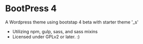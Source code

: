 BootPress 4
===
A Wordpress theme using bootstap 4 beta with starter theme '_s' 


* Utilizing npm, gulp, sass, and sass mixins
* Licensed under GPLv2 or later. :) 


